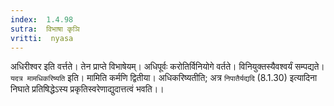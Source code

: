 ```yaml
---
index:  1.4.98
sutra:  विभाषा कृञि
vritti:  nyasa
---
```


अधिरीश्वर इति वर्त्तते। तेन प्राप्ते विभाषेयम्। अधिपूर्वः करोतिर्विनियोगे वर्तते। विनियुक्तस्यैवश्वर्यं सम्पद्यते। `यदत्र मामधिकरिष्यति` इति। मामिति कर्मणि द्वितीया। अधिकरिष्यतीति; अत्र `निपातैर्यद्यदि` (8.1.30) इत्यादिना निघाते प्रतिषिद्धेऽस्य प्रकृतिस्वरेणाद्युदात्तत्वं भवति।।

